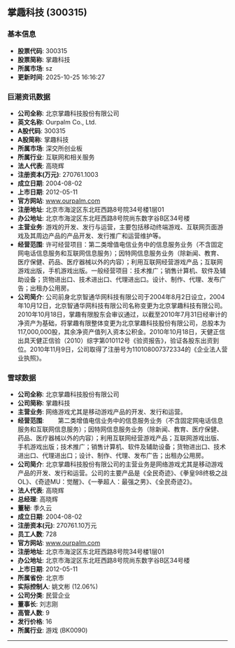 ## 掌趣科技 (300315)

### 基本信息

- **股票代码**: 300315
- **股票简称**: 掌趣科技
- **所属市场**: sz
- **更新时间**: 2025-10-25 16:16:27

### 巨潮资讯数据

- **公司全称**: 北京掌趣科技股份有限公司
- **英文名称**: Ourpalm Co., Ltd.
- **A股代码**: 300315
- **A股简称**: 掌趣科技
- **所属市场**: 深交所创业板
- **所属行业**: 互联网和相关服务
- **法人代表**: 高晓辉
- **注册资本(万元)**: 270761.1003
- **成立日期**: 2004-08-02
- **上市日期**: 2012-05-11
- **官方网站**: www.ourpalm.com
- **注册地址**: 北京市海淀区东北旺西路8号院34号楼1层01
- **办公地址**: 北京市海淀区东北旺西路8号院尚东数字谷B区34号楼
- **主营业务**: 游戏的开发、发行与运营，主要包括移动终端游戏、互联网页面游戏及其周边产品的产品开发、发行推广和运营维护等。
- **经营范围**: 许可经营项目：第二类增值电信业务中的信息服务业务（不含固定网电话信息服务和互联网信息服务）；因特网信息服务业务（除新闻、教育、医疗保健、药品、医疗器械以外的内容）；利用互联网经营游戏产品；互联网游戏出版，手机游戏出版。一般经营项目：技术推广；销售计算机、软件及辅助设备；货物进出口、技术进出口、代理进出口。设计、制作、代理、发布广告；出租办公用房。
- **公司简介**: 公司前身北京智通华网科技有限公司于2004年8月2日设立，2004年10月12日，北京智通华网科技有限公司名称变更为北京掌趣科技有限公司。2010年10月18日，掌趣有限股东会审议通过，以截至2010年7月31日经审计的净资产为基础，将掌趣有限整体变更为北京掌趣科技股份有限公司，总股本为117,000,000股，其余净资产值列入资本公积金。2010年10月18日，天健正信出具天健正信验（2010）综字第010112号《验资报告》，验证各股东出资到位。2010年11月9日，公司取得了注册号为110108007372334的《企业法人营业执照》。

### 雪球数据

- **公司全称**: 北京掌趣科技股份有限公司
- **公司简称**: 掌趣科技
- **主营业务**: 网络游戏尤其是移动游戏产品的开发、发行和运营。
- **经营范围**: 　　第二类增值电信业务中的信息服务业务（不含固定网电话信息服务和互联网信息服务）；因特网信息服务业务（除新闻、教育、医疗保健、药品、医疗器械以外的内容）；利用互联网经营游戏产品；互联网游戏出版、手机游戏出版；技术推广；销售计算机、软件及辅助设备；货物进出口、技术进出口、代理进出口；设计、制作、代理、发布广告；出租办公用房。
- **公司简介**: 北京掌趣科技股份有限公司的主营业务是网络游戏尤其是移动游戏产品的开发、发行和运营。公司的主要产品是《全民奇迹》、《拳皇98终极之战OL》、《奇迹MU：觉醒》、《一拳超人：最强之男》、《全民奇迹2》。
- **法人代表**: 高晓辉
- **总经理**: 高晓辉
- **董秘**: 季久云
- **成立日期**: 2004-08-02
- **注册资本(元)**: 270761.10万元
- **员工人数**: 728
- **官方网站**: www.ourpalm.com
- **注册地址**: 北京市海淀区东北旺西路8号院34号楼1层01
- **办公地址**: 北京市海淀区东北旺西路8号院尚东数字谷B区34号楼
- **上市日期**: 2012-05-11
- **所属省份**: 北京市
- **实际控制人**: 姚文彬 (12.06%)
- **公司分类**: 民营企业
- **董事长**: 刘志刚
- **高管人数**: 9
- **发行价格**: 16
- **所属行业**: 游戏 (BK0090)

---